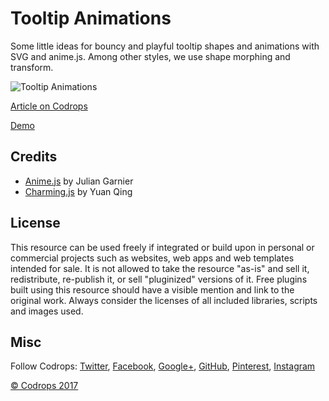 # Tooltip Animations

Some little ideas for bouncy and playful tooltip shapes and animations with SVG and anime.js. Among other styles, we use shape morphing and transform.

![Tooltip Animations](https://tympanus.net/codrops/wp-content/uploads/2017/05/TooltipAnimations.png)

[Article on Codrops](https://tympanus.net/codrops/?p=31283)

[Demo](http://tympanus.net/Development/TooltipAnimations/)

## Credits

- [Anime.js](https://github.com/juliangarnier/anime) by Julian Garnier
- [Charming.js](https://github.com/yuanqing/charming) by Yuan Qing

## License
This resource can be used freely if integrated or build upon in personal or commercial projects such as websites, web apps and web templates intended for sale. It is not allowed to take the resource "as-is" and sell it, redistribute, re-publish it, or sell "pluginized" versions of it. Free plugins built using this resource should have a visible mention and link to the original work. Always consider the licenses of all included libraries, scripts and images used.

## Misc

Follow Codrops: [Twitter](http://www.twitter.com/codrops), [Facebook](http://www.facebook.com/codrops), [Google+](https://plus.google.com/101095823814290637419), [GitHub](https://github.com/codrops), [Pinterest](http://www.pinterest.com/codrops/), [Instagram](https://www.instagram.com/codropsss/)

[© Codrops 2017](http://www.codrops.com)





